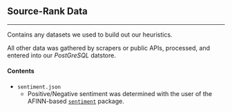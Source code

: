 ## Source-Rank Data
-------

Contains any datasets we used to build out our heuristics.

All other data was gathered by scrapers or public APIs, processed, and entered into our *PostGreSQL* datstore.

#### Contents

* `sentiment.json`
  - Positive/Negative sentiment was determined with the user of the AFINN-based [`sentiment`](https://github.com/thisandagain/sentiment) package.
